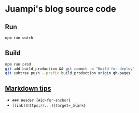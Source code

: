# Juampi's blog source code

## Run

```bash
npm run watch
```

## Build

```bash
npm run prod
git add build_production && git commit -m "Build for deploy"
git subtree push --prefix build_production origin gh-pages
```

## [Markdown tips](https://michelf.ca/projects/php-markdown/extra/)

- `### Header {#id-for-anchor}`
- `[link](https://...){target=_blank}`
